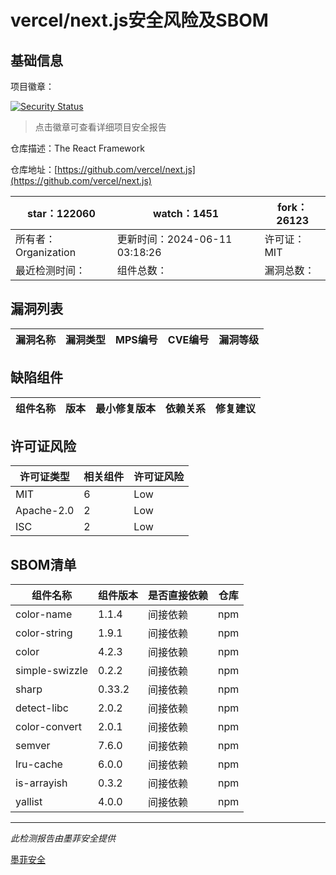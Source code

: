 # vercel/next.js安全风险及SBOM

## 基础信息

项目徽章：

[![Security Status](https://www.murphysec.com/platform3/v31/badge/1800246628843692032.svg)](https://www.murphysec.com/console/report/1692243063919632384/1800246628843692032)

> 点击徽章可查看详细项目安全报告

仓库描述：The React Framework

仓库地址：[https://github.com/vercel/next.js](https://github.com/vercel/next.js)

| star：122060 | watch：1451 | fork：26123 |
| ----------- | -------------- | ------------ |
| 所有者：Organization | 更新时间：2024-06-11 03:18:26 | 许可证：MIT |
| 最近检测时间： | 组件总数： | 漏洞总数： |




## 漏洞列表

| 漏洞名称 | 漏洞类型 | MPS编号 | CVE编号 | 漏洞等级 |
| ------- | ------ | ------- | ------ | ----- |





## 缺陷组件

| 组件名称 | 版本 | 最小修复版本 | 依赖关系 | 修复建议 |
| -------- | ---- | ------------ | -------- | -------- |





## 许可证风险

| 许可证类型 | 相关组件 | 许可证风险 |
| ---------- | -------- | ---------- |
|MIT|6|Low|
|Apache-2.0|2|Low|
|ISC|2|Low|




## SBOM清单

| 组件名称 | 组件版本 | 是否直接依赖 | 仓库 |
| -------- | -------- | ------------ | ---- |
|color-name|1.1.4|间接依赖|npm|
|color-string|1.9.1|间接依赖|npm|
|color|4.2.3|间接依赖|npm|
|simple-swizzle|0.2.2|间接依赖|npm|
|sharp|0.33.2|间接依赖|npm|
|detect-libc|2.0.2|间接依赖|npm|
|color-convert|2.0.1|间接依赖|npm|
|semver|7.6.0|间接依赖|npm|
|lru-cache|6.0.0|间接依赖|npm|
|is-arrayish|0.3.2|间接依赖|npm|
|yallist|4.0.0|间接依赖|npm|


------

*此检测报告由墨菲安全提供*

[墨菲安全](www.murphysec.com)